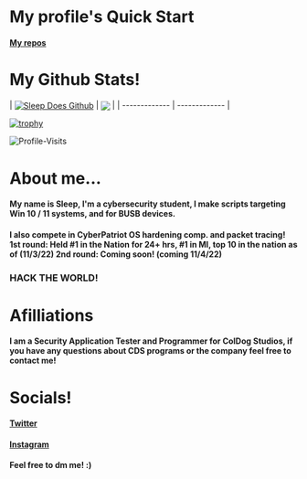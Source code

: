 <h1>
My profile's Quick Start
</h1>
<h4>
<a href=https://github.com/Sl66p?tab=repositories>My repos</a>
</h4>
<h1>
My Github Stats!
</h1>
| <a href="https://github.com/Sl66p"><img align="center" src="https://github-readme-stats.vercel.app/api?username=Sl66p&show_icons=true&count_private=true&include_all_commits=true&theme=onedark&hide_border=true" alt="Sleep Does Github" /></a> | <a href="https://github.com/Sl66p"><img align="center" src="https://github-readme-stats.vercel.app/api/top-langs/?username=Sl66p&layout=compact&theme=onedark&hide_border=true" /></a> |
| ------------- | ------------- |

[![trophy](https://github-profile-trophy.vercel.app/?username=Sl66p&theme=onedark&no-frame=true)](https://github.com/Sl66p)

![Profile-Visits](https://profile-counter.glitch.me/Sl66p/count.svg)

<h1>
About me...
</h1>
<h4>
My name is Sleep, I'm a cybersecurity student, I make scripts targeting Win 10 / 11 systems, and for BUSB devices.
</h4>
<h4>
I also compete in CyberPatriot OS hardening comp. and packet tracing!
1st round: Held #1 in the Nation for 24+ hrs, #1 in MI, top 10 in the nation as of (11/3/22)
2nd round: Coming soon! (coming 11/4/22)
<h3>
HACK THE WORLD!
</h3>
<h1>
Afilliations
</h1>
<h4>
I am a Security Application Tester and Programmer for ColDog Studios, if you have any questions about CDS programs or the company feel free to contact me!
</h4>
<h1>
Socials!
</h1>
<h4>
<a href=https://twitter.com/ayysl66p>Twitter</a>
</h4>
<h4>
<a href=https://www.instagram.com/envysleepy/>Instagram</a>
</h4>
<h4>
Feel free to dm me! :)
</h4>
